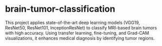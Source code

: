 # brain-tumor-classification
This project applies state-of-the-art deep learning models (VGG19, ResNet50, ResNet101, InceptionResNet) to classify MRI-based brain tumors with high accuracy. Using transfer learning, fine-tuning, and Grad-CAM visualizations, it enhances medical diagnosis by identifying tumor regions.
